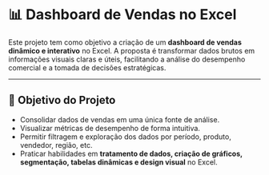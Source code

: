 # 📊 Dashboard de Vendas no Excel

Este projeto tem como objetivo a criação de um **dashboard de vendas dinâmico e interativo** no Excel. A proposta é transformar dados brutos em informações visuais claras e úteis, facilitando a análise do desempenho comercial e a tomada de decisões estratégicas.

---

## 🎯 Objetivo do Projeto

- Consolidar dados de vendas em uma única fonte de análise.
- Visualizar métricas de desempenho de forma intuitiva.
- Permitir filtragem e exploração dos dados por período, produto, vendedor, região, etc.
- Praticar habilidades em **tratamento de dados, criação de gráficos, segmentação, tabelas dinâmicas e design visual** no Excel.

